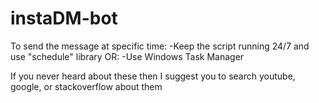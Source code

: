 # instaDM-bot

To send the message at specific time:
-Keep the script running 24/7 and use "schedule" library
OR:
-Use Windows Task Manager

If you never heard about these then I suggest you to search youtube, google, or stackoverflow about them
